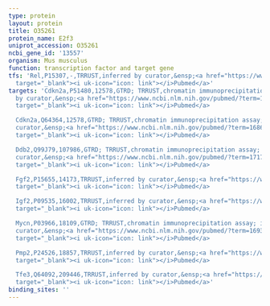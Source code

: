 ```yaml
---
type: protein
layout: protein
title: O35261
protein_name: E2f3
uniprot_accession: O35261
ncbi_gene_id: '13557'
organism: Mus musculus
function: transcription factor and target gene
tfs: 'Rel,P15307,-,TRRUST,inferred by curator,&ensp;<a href="https://www.ncbi.nlm.nih.gov/pubmed/?term=14627988%5Buid%5D"
  target="_blank"><i uk-icon="icon: link"></i>Pubmed</a>'
targets: 'Cdkn2a,P51480,12578,GTRD; TRRUST,chromatin immunoprecipitation assay; inferred
  by curator,&ensp;<a href="https://www.ncbi.nlm.nih.gov/pubmed/?term=16869767%5Buid%5D"
  target="_blank"><i uk-icon="icon: link"></i>Pubmed</a>

  Cdkn2a,Q64364,12578,GTRD; TRRUST,chromatin immunoprecipitation assay; inferred by
  curator,&ensp;<a href="https://www.ncbi.nlm.nih.gov/pubmed/?term=16869767%5Buid%5D"
  target="_blank"><i uk-icon="icon: link"></i>Pubmed</a>

  Ddb2,Q99J79,107986,GTRD; TRRUST,chromatin immunoprecipitation assay; inferred by
  curator,&ensp;<a href="https://www.ncbi.nlm.nih.gov/pubmed/?term=17173070%5Buid%5D"
  target="_blank"><i uk-icon="icon: link"></i>Pubmed</a>

  Fgf2,P15655,14173,TRRUST,inferred by curator,&ensp;<a href="https://www.ncbi.nlm.nih.gov/pubmed/?term=19564414%5Buid%5D"
  target="_blank"><i uk-icon="icon: link"></i>Pubmed</a>

  Igf2,P09535,16002,TRRUST,inferred by curator,&ensp;<a href="https://www.ncbi.nlm.nih.gov/pubmed/?term=23530192%5Buid%5D"
  target="_blank"><i uk-icon="icon: link"></i>Pubmed</a>

  Mycn,P03966,18109,GTRD; TRRUST,chromatin immunoprecipitation assay; inferred by
  curator,&ensp;<a href="https://www.ncbi.nlm.nih.gov/pubmed/?term=16931907%5Buid%5D"
  target="_blank"><i uk-icon="icon: link"></i>Pubmed</a>

  Pmp2,P24526,18857,TRRUST,inferred by curator,&ensp;<a href="https://www.ncbi.nlm.nih.gov/pubmed/?term=23530192%5Buid%5D"
  target="_blank"><i uk-icon="icon: link"></i>Pubmed</a>

  Tfe3,Q64092,209446,TRRUST,inferred by curator,&ensp;<a href="https://www.ncbi.nlm.nih.gov/pubmed/?term=12748276%5Buid%5D"
  target="_blank"><i uk-icon="icon: link"></i>Pubmed</a>'
binding_sites: ''
---
```

